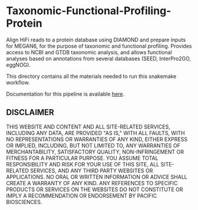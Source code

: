 # Taxonomic-Functional-Profiling-Protein

Align HiFi reads to a protein database using DIAMOND and prepare inputs for MEGAN6, for the purpose of taxonomic and functional profiling. Provides access to NCBI and GTDB taxonomic analysis, and allows functional analyses based on annotations from several databases (SEED, InterPro2GO, eggNOG).

This directory contains all the materials needed to run this snakemake workflow.

Documentation for this pipeline is available [here](https://github.com/PacificBiosciences/pb-metagenomics-tools/blob/master/docs/Tutorial-Taxonomic-Functional-Profiling-Protein.md).


## DISCLAIMER
THIS WEBSITE AND CONTENT AND ALL SITE-RELATED SERVICES, INCLUDING ANY DATA, ARE PROVIDED "AS IS," WITH ALL FAULTS, WITH NO REPRESENTATIONS OR WARRANTIES OF ANY KIND, EITHER EXPRESS OR IMPLIED, INCLUDING, BUT NOT LIMITED TO, ANY WARRANTIES OF MERCHANTABILITY, SATISFACTORY QUALITY, NON-INFRINGEMENT OR FITNESS FOR A PARTICULAR PURPOSE. YOU ASSUME TOTAL RESPONSIBILITY AND RISK FOR YOUR USE OF THIS SITE, ALL SITE-RELATED SERVICES, AND ANY THIRD PARTY WEBSITES OR APPLICATIONS. NO ORAL OR WRITTEN INFORMATION OR ADVICE SHALL CREATE A WARRANTY OF ANY KIND. ANY REFERENCES TO SPECIFIC PRODUCTS OR SERVICES ON THE WEBSITES DO NOT CONSTITUTE OR IMPLY A RECOMMENDATION OR ENDORSEMENT BY PACIFIC BIOSCIENCES.
